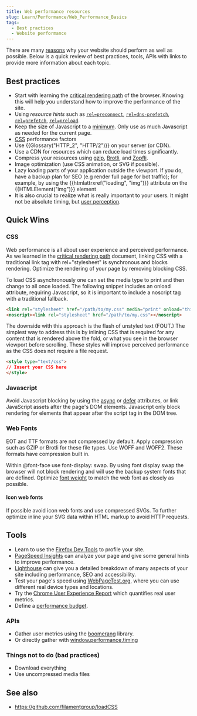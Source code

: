 ```yaml
---
title: Web performance resources
slug: Learn/Performance/Web_Performance_Basics
tags:
  - Best practices
  - Website performance
---
```



There are many [reasons](https://web.dev/why-speed-matters/) why your website should perform as well as possible.
Below is a quick review of best practices, tools, APIs with links to provide more information about each topic.

## Best practices

- Start with learning the [critical rendering path](/en-US/docs/Web/Performance/Critical_rendering_path) of the browser. Knowing this will help you understand how to improve the performance of the site.
- Using *resource hints* such as [`rel=preconnect`](/en-US/docs/Web/HTML/Link_types/preconnect), [`rel=dns-prefetch`](/en-US/docs/Web/HTML/Link_types/dns-prefetch), [`rel=prefetch`](/en-US/docs/Web/HTML/Link_types/prefetch), [`rel=preload`](/en-US/docs/Web/HTML/Link_types/preload).
- Keep the size of Javascript to a [minimum](https://medium.com/@addyosmani/the-cost-of-javascript-in-2018-7d8950fbb5d4). Only use as much Javascript as needed for the current page.
- [CSS](/en-US/docs/Learn/Performance/CSS) performance factors
- Use {{Glossary("HTTP_2", "HTTP/2")}} on your server (or CDN).
- Use a CDN for resources which can reduce load times significantly.
- Compress your resources using [gzip](https://www.gnu.org/software/gzip/), [Brotli](https://github.com/google/brotli), and [Zopfli](https://github.com/google/zopfli).
- Image optimization (use CSS animation, or SVG if possible).
- Lazy loading parts of your application outside the viewport. If you do, have a backup plan for SEO (e.g render full page for bot traffic); for example, by using the {{htmlattrxref("loading", "img")}} attribute on the {{HTMLElement("img")}} element
- It is also crucial to realize what is really important to your users. It might not be absolute timing, but [user perception](/en-US/docs/Learn/Performance/Perceived_performance).

## Quick Wins

### CSS

Web performance is all about user experience and perceived performance. As we learned in the [critical rendering path](/en-US/docs/Web/Performance/Critical_rendering_path) document, linking CSS with a traditional link tag with rel="stylesheet" is synchronous and blocks rendering. Optimize the rendering of your page by removing blocking CSS.

To load CSS asynchronously one can set the media type to print and then change to all once loaded. The following snippet includes an onload attribute, requiring Javascript, so it is important to include a noscript tag with a traditional fallback.

```html
<link rel="stylesheet" href="/path/to/my.css" media="print" onload="this.media='all'">
<noscript><link rel="stylesheet" href="/path/to/my.css"></noscript>
```

The downside with this approach is the flash of unstyled text (FOUT.) The simplest way to address this is by inlining CSS that is required for any content that is rendered above the fold, or what you see in the browser viewport before scrolling. These styles will improve perceived performance as the CSS does not require a file request.

```html
<style type="text/css">
// Insert your CSS here
</style>
```

### Javascript

Avoid Javascript blocking by using the [async](/en-US/docs/Web/HTML/Element/script) or [defer](/en-US/docs/Web/HTML/Element/script) attributes, or link JavaScript assets after the page's DOM elements. Javascript only block rendering for elements that appear after the script tag in the DOM tree.

### Web Fonts

EOT and TTF formats are not compressed by default. Apply compression such as GZIP or Brotli for these file types. Use WOFF and WOFF2. These formats have compression built in.

Within @font-face use font-display: swap. By using font display swap the browser will not block rendering and will use the backup system fonts that are defined. Optimize [font weight](/en-US/docs/Web/CSS/font-weight) to match the web font as closely as possible.

#### Icon web fonts

If possible avoid icon web fonts and use compressed SVGs. To further optimize inline your SVG data within HTML markup to avoid HTTP requests.

## Tools

- Learn to use the [Firefox Dev Tools](https://firefox-source-docs.mozilla.org/devtools-user/performance/index.html) to profile your site.
- [PageSpeed Insights](https://pagespeed.web.dev/) can analyze your page and give some general hints to improve performance.
- [Lighthouse](https://developer.chrome.com/docs/lighthouse/overview/) can give you a detailed breakdown of many aspects of your site including performance, SEO and accessibility.
- Test your page's speed using [WebPageTest.org](https://webpagetest.org/), where you can use different real device types and locations.
- Try the [Chrome User Experience Report](https://developers.google.com/web/tools/chrome-user-experience-report) which quantifies real user metrics.
- Define a [performance budget](/en-US/docs/Web/Performance/Performance_budgets).

### APIs

- Gather user metrics using the [boomerang](https://github.com/akamai/boomerang) library.
- Or directly gather with [window.performance.timing](/en-US/docs/Web/API/Performance/timing)

### Things not to do (bad practices)

- Download everything
- Use uncompressed media files

## See also

- <https://github.com/filamentgroup/loadCSS>
